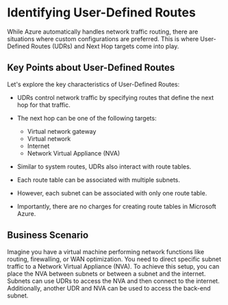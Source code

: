 # Identifying User-Defined Routes

While Azure automatically handles network traffic routing, there are situations where custom configurations are preferred. This is where User-Defined Routes (UDRs) and Next Hop targets come into play.

## Key Points about User-Defined Routes

Let's explore the key characteristics of User-Defined Routes:

- UDRs control network traffic by specifying routes that define the next hop for that traffic.

- The next hop can be one of the following targets:
  - Virtual network gateway
  - Virtual network
  - Internet
  - Network Virtual Appliance (NVA)

- Similar to system routes, UDRs also interact with route tables.

- Each route table can be associated with multiple subnets.

- However, each subnet can be associated with only one route table.

- Importantly, there are no charges for creating route tables in Microsoft Azure.

## Business Scenario

Imagine you have a virtual machine performing network functions like routing, firewalling, or WAN optimization. You need to direct specific subnet traffic to a Network Virtual Appliance (NVA). To achieve this setup, you can place the NVA between subnets or between a subnet and the internet. Subnets can use UDRs to access the NVA and then connect to the internet. Additionally, another UDR and NVA can be used to access the back-end subnet. 
